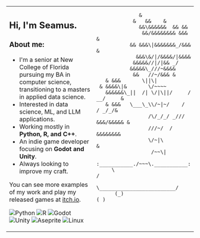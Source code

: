 <table>
<tr valign="top">
<td width="70%">

## Hi, I'm Seamus.
### About me:
- I'm a senior at New College of Florida pursuing my BA in computer science, transitioning to a masters in applied data science.
- Interested in data science, ML, and LLM applications.
- Working mostly in **Python, R, and C++**.
- An indie game developer focusing on **Godot and Unity**.
- Always looking to improve my craft.

You can see more examples of my work and play my released games at [itch.io](https://schweem.itch.io/).

![Python](https://img.shields.io/badge/Python-FFD43B?style=for-the-badge&logo=python&logoColor=blue) ![R](https://img.shields.io/badge/r-%23276DC3.svg?style=for-the-badge&logo=r&logoColor=white) ![Godot](https://img.shields.io/badge/Godot-478CBF?style=for-the-badge&logo=GodotEngine&logoColor=white) ![Unity](https://img.shields.io/badge/Unity-100000?style=for-the-badge&logo=unity&logoColor=white) ![Aseprite](https://img.shields.io/badge/Aseprite-FFFFFF?style=for-the-badge&logo=Aseprite&logoColor=#7D929E) ![Linux](https://img.shields.io/badge/Linux-FCC624?style=for-the-badge&logo=linux&logoColor=black)

</td>
<td width="30%">

                  &
                &   &&    &
                  &&\&&&&&&  && &&
                   &&/&&&&&&&& &&& &
               && &&&\|&&&&&&&_/&&& &
                 &&&\&/|/&&&&/|&&&&
                &&&&&//|/|&& _/
               &&&&&\_///~&&&&
                &&   //~/&&& &
       & &&&       \||\|
     & &&&&\|&       \/~~~~
       &&&&&&\_||  /| \/|\||/     / __/     &
       & &&&   \___\_\\/~|~/    /    / _/_/&
                     /\/_/_/ _///    &&&/&&&&& &
                     ///~/  /        &&&&&&&&
                     \/~|\           &
                      /~~\|
         :___________./~~~\.___________:
         \                           /
          \_________________________/
          (_)                     (_)

</td>
</tr>
</table>
